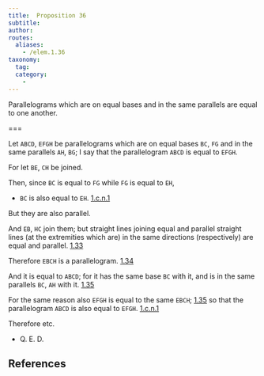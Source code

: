 ```yaml
---
title:  Proposition 36
subtitle:
author:
routes:
  aliases:
    - /elem.1.36
taxonomy:
  tag:
  category:
    -
---
```


Parallelograms which are on equal bases and in the same parallels are equal to one another.

===

Let `ABCD`, `EFGH` be parallelograms which are on equal bases `BC`, `FG` and in the same parallels `AH`, `BG`;  I say that the parallelogram `ABCD` is equal to `EFGH`.

For let `BE`, `CH` be joined.

Then, since `BC` is equal to `FG` while `FG` is equal to `EH`, 

- `BC` is also equal to `EH`. [1.c.n.1]

But they are also parallel.

And `EB`, `HC` join them; but straight lines joining equal and parallel straight lines (at the extremities which are) in the same directions (respectively) are equal and parallel. [1.33]

Therefore `EBCH` is a parallelogram. [1.34]

And it is equal to `ABCD`; for it has the same base `BC` with it, and is in the same parallels `BC`, `AH` with it. [1.35]

For the same reason also `EFGH` is equal to the same `EBCH`; [1.35] so that the parallelogram `ABCD` is also equal to `EFGH`. [1.c.n.1]

Therefore etc. 

- Q. E. D.

## References


[1.33]: /elem.1.33 "Book 1 - Proposition 33"
[1.34]: /elem.1.34 "Book 1 - Proposition 34"
[1.35]: /elem.1.35 "Book 1 - Proposition 35"
[1.c.n.1]: /elem.1.c.n.1 "Book 1 - Common Notion 1"

